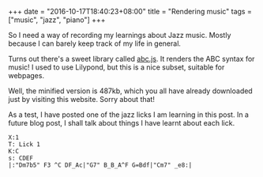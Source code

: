 +++
date = "2016-10-17T18:40:23+08:00"
title = "Rendering music"
tags = ["music", "jazz", "piano"]
+++

So I need a way of recording my learnings about Jazz music. Mostly because I can barely keep track of my life in general.

Turns out there's a sweet library called [abc.js](https://abcjs.net). It renders the ABC syntax for music! I used to use Lilypond, but this is a nice subset, suitable for webpages.

Well, the minified version is 487kb, which you all have already downloaded just by visiting this website. Sorry about that!

As a test, I have posted one of the jazz licks I am learning in this post. In a future blog post, I shall talk about things I have learnt about each lick.
```
X:1
T: Lick 1
K:C
s: CDEF
|:"Dm7b5" F3 ^C DF_Ac|"G7" B_B_A^F G=Bdf|"Cm7" _e8:|
```
